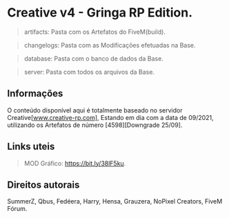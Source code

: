 # Creative v4 - Gringa RP Edition.

> artifacts: Pasta com os Artefatos do FiveM(build).

> changelogs: Pasta com as Modificações efetuadas na Base.

> database: Pasta com o banco de dados da Base.

> server: Pasta com todos os arquivos da Base.

## Informações

O conteúdo disponível aqui é totalmente baseado no servidor Creative[www.creative-rp.com], Estando em dia com a data de 09/2021, utilizando os Artefatos de número [4598][Downgrade 25/09].

## Links uteis

> MOD Gráfico: https://bit.ly/38lF5ku.

## Direitos autorais

SummerZ, Qbus, Fedéera, Harry, Hensa, Grauzera, NoPixel Creators, FiveM Fórum.